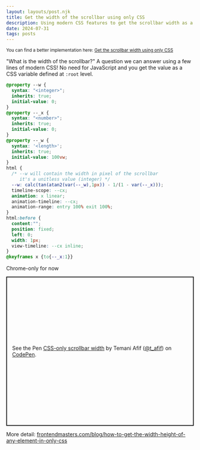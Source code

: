 ```yaml
---
layout: layouts/post.njk
title: Get the width of the scrollbar using only CSS
description: Using modern CSS features to get the scrollbar width as a CSS variable
date: 2024-07-31
tags: posts
---
```


<small>You can find a better implementation here: [Get the scrollbar width using only CSS](/width-scrollbar/) </small>

"What is the width of the scrollbar?" A question we can answer using a few lines of modern CSS! No need for JavaScript and you get the value as a CSS variable defined at `:root` level. 

```css
@property --w {
  syntax: "<integer>";
  inherits: true;
  initial-value: 0; 
}
@property --_x {
  syntax: "<number>";
  inherits: true;
  initial-value: 0; 
}
@property --_w {
  syntax: '<length>';
  inherits: true;
  initial-value: 100vw; 
}
html {
  /* --w will contain the width in pixel of the scrollbar 
     it's a unitless value (integer) */
  --w: calc(tan(atan2(var(--_w),1px)) - 1/(1 - var(--_x)));
  timeline-scope: --cx;
  animation: x linear;
  animation-timeline: --cx;
  animation-range: entry 100% exit 100%;
}
html:before {
  content:"";
  position: fixed;
  left: 0;
  width: 1px;
  view-timeline: --cx inline;
}
@keyframes x {to{--_x:1}}
```

Chrome-only for now

<p class="codepen" data-height="400" data-default-tab="result" data-slug-hash="rNEjyNj" data-pen-title="CSS-only scrollbar width" data-preview="true" data-user="t_afif" style="height: 400px; box-sizing: border-box; display: flex; align-items: center; justify-content: center; border: 2px solid; margin: 1em 0; padding: 1em;">
  <span>See the Pen <a href="https://codepen.io/t_afif/pen/rNEjyNj">
  CSS-only scrollbar width</a> by Temani Afif (<a href="https://codepen.io/t_afif">@t_afif</a>)
  on <a href="https://codepen.io">CodePen</a>.</span>
</p>
<script async src="https://cpwebassets.codepen.io/assets/embed/ei.js"></script>

More detail: [frontendmasters.com/blog/how-to-get-the-width-height-of-any-element-in-only-css](https://frontendmasters.com/blog/how-to-get-the-width-height-of-any-element-in-only-css/)